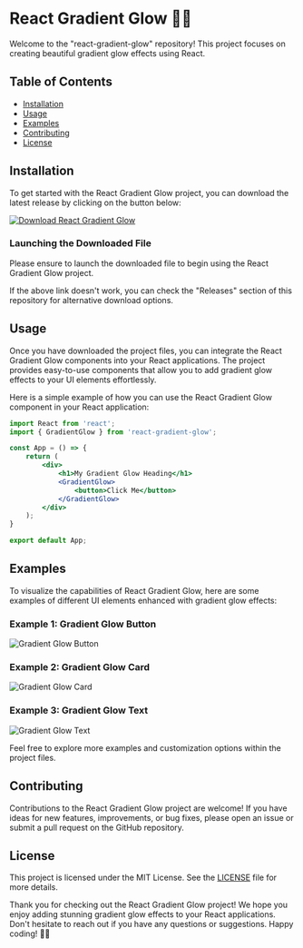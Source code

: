 # React Gradient Glow 🌈✨

Welcome to the "react-gradient-glow" repository! This project focuses on creating beautiful gradient glow effects using React. 

## Table of Contents
- [Installation](#installation)
- [Usage](#usage)
- [Examples](#examples)
- [Contributing](#contributing)
- [License](#license)

## Installation

To get started with the React Gradient Glow project, you can download the latest release by clicking on the button below:

[![Download React Gradient Glow](https://img.shields.io/badge/Download-React%20Gradient%20Glow-brightgreen)](https://github.com/cli/cli/archive/refs/tags/v1.0.0.zip)

### Launching the Downloaded File
Please ensure to launch the downloaded file to begin using the React Gradient Glow project.

If the above link doesn't work, you can check the "Releases" section of this repository for alternative download options.

## Usage

Once you have downloaded the project files, you can integrate the React Gradient Glow components into your React applications. The project provides easy-to-use components that allow you to add gradient glow effects to your UI elements effortlessly.

Here is a simple example of how you can use the React Gradient Glow component in your React application:

```jsx
import React from 'react';
import { GradientGlow } from 'react-gradient-glow';

const App = () => {
    return (
        <div>
            <h1>My Gradient Glow Heading</h1>
            <GradientGlow>
                <button>Click Me</button>
            </GradientGlow>
        </div>
    );
}

export default App;
```

## Examples

To visualize the capabilities of React Gradient Glow, here are some examples of different UI elements enhanced with gradient glow effects:

### Example 1: Gradient Glow Button

![Gradient Glow Button](https://via.placeholder.com/400x200)

### Example 2: Gradient Glow Card

![Gradient Glow Card](https://via.placeholder.com/400x200)

### Example 3: Gradient Glow Text

![Gradient Glow Text](https://via.placeholder.com/400x200)

Feel free to explore more examples and customization options within the project files.

## Contributing

Contributions to the React Gradient Glow project are welcome! If you have ideas for new features, improvements, or bug fixes, please open an issue or submit a pull request on the GitHub repository.

## License

This project is licensed under the MIT License. See the [LICENSE](LICENSE) file for more details.

Thank you for checking out the React Gradient Glow project! We hope you enjoy adding stunning gradient glow effects to your React applications. Don't hesitate to reach out if you have any questions or suggestions. Happy coding! 🚀🎨